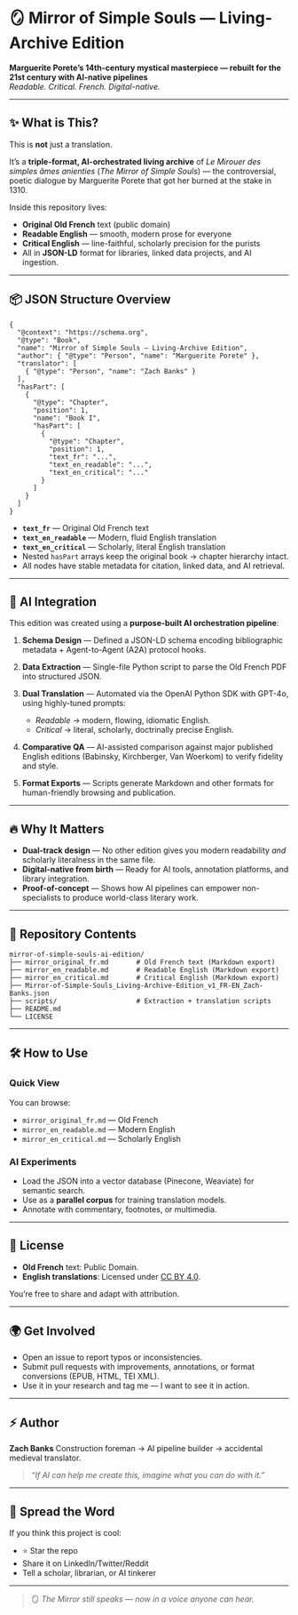 
# 🪞 Mirror of Simple Souls — Living-Archive Edition  
**Marguerite Porete’s 14th-century mystical masterpiece — rebuilt for the 21st century with AI-native pipelines**  
*Readable. Critical. French. Digital-native.*

---

## ✨ What is This?

This is **not** just a translation.

It’s a **triple-format, AI-orchestrated living archive** of *Le Mirouer des simples âmes anienties* (*The Mirror of Simple Souls*) — the controversial, poetic dialogue by Marguerite Porete that got her burned at the stake in 1310.

Inside this repository lives:
- **Original Old French** text (public domain)
- **Readable English** — smooth, modern prose for everyone
- **Critical English** — line-faithful, scholarly precision for the purists
- All in **JSON-LD** format for libraries, linked data projects, and AI ingestion.

---

## 📦 JSON Structure Overview

```jsonc
{
  "@context": "https://schema.org",
  "@type": "Book",
  "name": "Mirror of Simple Souls — Living-Archive Edition",
  "author": { "@type": "Person", "name": "Marguerite Porete" },
  "translator": [
    { "@type": "Person", "name": "Zach Banks" }
  ],
  "hasPart": [
    {
      "@type": "Chapter",
      "position": 1,
      "name": "Book I",
      "hasPart": [
        {
          "@type": "Chapter",
          "position": 1,
          "text_fr": "...",
          "text_en_readable": "...",
          "text_en_critical": "..."
        }
      ]
    }
  ]
}
````

* **`text_fr`** — Original Old French text
* **`text_en_readable`** — Modern, fluid English translation
* **`text_en_critical`** — Scholarly, literal English translation
* Nested `hasPart` arrays keep the original book → chapter hierarchy intact.
* All nodes have stable metadata for citation, linked data, and AI retrieval.

---

## 🤖 AI Integration

This edition was created using a **purpose-built AI orchestration pipeline**:

1. **Schema Design** — Defined a JSON-LD schema encoding bibliographic metadata + Agent-to-Agent (A2A) protocol hooks.
2. **Data Extraction** — Single-file Python script to parse the Old French PDF into structured JSON.
3. **Dual Translation** — Automated via the OpenAI Python SDK with GPT-4o, using highly-tuned prompts:

   * *Readable* → modern, flowing, idiomatic English.
   * *Critical* → literal, scholarly, doctrinally precise English.
4. **Comparative QA** — AI-assisted comparison against major published English editions (Babinsky, Kirchberger, Van Woerkom) to verify fidelity and style.
5. **Format Exports** — Scripts generate Markdown and other formats for human-friendly browsing and publication.

---

## 🔥 Why It Matters

* **Dual-track design** — No other edition gives you modern readability *and* scholarly literalness in the same file.
* **Digital-native from birth** — Ready for AI tools, annotation platforms, and library integration.
* **Proof-of-concept** — Shows how AI pipelines can empower non-specialists to produce world-class literary work.

---

## 📂 Repository Contents

```
mirror-of-simple-souls-ai-edition/
├── mirror_original_fr.md       # Old French text (Markdown export)
├── mirror_en_readable.md       # Readable English (Markdown export)
├── mirror_en_critical.md       # Critical English (Markdown export)
├── Mirror-of-Simple-Souls_Living-Archive-Edition_v1_FR-EN_Zach-Banks.json
├── scripts/                    # Extraction + translation scripts
├── README.md
└── LICENSE
```

---

## 🛠 How to Use

### Quick View

You can browse:

* `mirror_original_fr.md` — Old French
* `mirror_en_readable.md` — Modern English
* `mirror_en_critical.md` — Scholarly English

### AI Experiments

* Load the JSON into a vector database (Pinecone, Weaviate) for semantic search.
* Use as a **parallel corpus** for training translation models.
* Annotate with commentary, footnotes, or multimedia.

---

## 📜 License

* **Old French** text: Public Domain.
* **English translations**: Licensed under [CC BY 4.0](https://creativecommons.org/licenses/by/4.0/).

You’re free to share and adapt with attribution.

---

## 🌍 Get Involved

* Open an issue to report typos or inconsistencies.
* Submit pull requests with improvements, annotations, or format conversions (EPUB, HTML, TEI XML).
* Use it in your research and tag me — I want to see it in action.

---

## ⚡ Author

**Zach Banks**
Construction foreman → AI pipeline builder → accidental medieval translator.

> *“If AI can help me create this, imagine what you can do with it.”*

---

## 📣 Spread the Word

If you think this project is cool:

* ⭐ Star the repo
* Share it on LinkedIn/Twitter/Reddit
* Tell a scholar, librarian, or AI tinkerer

---

> 🪞 *The Mirror still speaks — now in a voice anyone can hear.*




